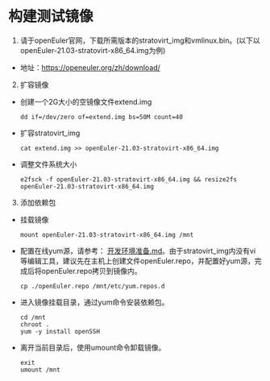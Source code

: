 # 构建测试镜像

1. 请于openEuler官网，下载所需版本的stratovirt_img和vmlinux.bin。(以下以openEuler-21.03-stratovirt-x86_64.img为例)

- 地址：https://openeuler.org/zh/download/

2. 扩容镜像

- 创建一个2G大小的空镜像文件extend.img

	```shell
	dd if=/dev/zero of=extend.img bs=50M count=40
	```

- 扩容stratovirt_img

	```shell
	cat extend.img >> openEuler-21.03-stratovirt-x86_64.img
	```

- 调整文件系统大小

	```shell
	e2fsck -f openEuler-21.03-stratovirt-x86_64.img && resize2fs openEuler-21.03-stratovirt-x86_64.img
	```

3. 添加依赖包

- 挂载镜像

	```shell
	mount openEuler-21.03-stratovirt-x86_64.img /mnt
	```

- 配置在线yum源，请参考： [开发环境准备.md](https://gitee.com/openeuler/docs/blob/stable2-21.03/docs/zh/docs/ApplicationDev/开发环境准备.md)。由于stratovirt_img内没有vi等编辑工具，建议先在主机上创建文件openEuler.repo，并配置好yum源，完成后将openEuler.repo拷贝到镜像内。

	```shell
	cp ./openEuler.repo /mnt/etc/yum.repos.d
	```

- 进入镜像挂载目录，通过yum命令安装依赖包。

	```shell
	cd /mnt
	chroot .
	yum -y install openSSH
	```

- 离开当前目录后，使用umount命令卸载镜像。

	```shell
	exit
	umount /mnt
	```
